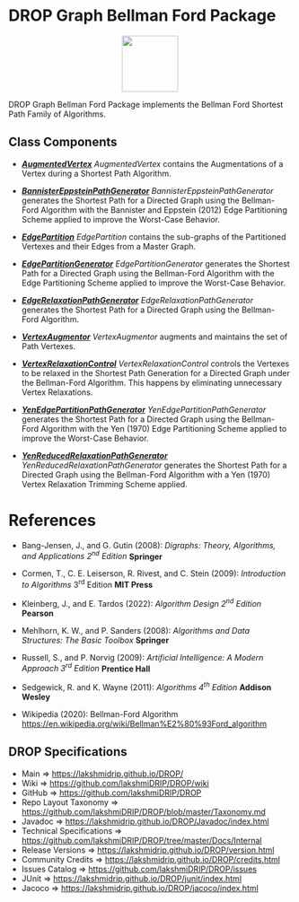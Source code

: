 # DROP Graph Bellman Ford Package

<p align="center"><img src="https://github.com/lakshmiDRIP/DROP/blob/master/DRIP_Logo.gif?raw=true" width="100"></p>

DROP Graph Bellman Ford Package implements the Bellman Ford Shortest Path Family of Algorithms.


## Class Components

 * [***AugmentedVertex***](https://github.com/lakshmiDRIP/DROP/tree/master/src/main/java/org/drip/graph/bellmanford/AugmentedVertex.java)
 <i>AugmentedVertex</i> contains the Augmentations of a Vertex during a Shortest Path Algorithm.

 * [***BannisterEppsteinPathGenerator***](https://github.com/lakshmiDRIP/DROP/tree/master/src/main/java/org/drip/graph/bellmanford/BannisterEppsteinPathGenerator.java)
 <i>BannisterEppsteinPathGenerator</i> generates the Shortest Path for a Directed Graph using the Bellman-Ford Algorithm with the Bannister and Eppstein (2012) Edge Partitioning Scheme applied to improve the Worst-Case Behavior.

 * [***EdgePartition***](https://github.com/lakshmiDRIP/DROP/tree/master/src/main/java/org/drip/graph/bellmanford/EdgePartition.java)
 <i>EdgePartition</i> contains the sub-graphs of the Partitioned Vertexes and their Edges from a Master Graph.

 * [***EdgePartitionGenerator***](https://github.com/lakshmiDRIP/DROP/tree/master/src/main/java/org/drip/graph/bellmanford/EdgePartitionGenerator.java)
 <i>EdgePartitionGenerator</i> generates the Shortest Path for a Directed Graph using the Bellman-Ford Algorithm with the Edge Partitioning Scheme applied to improve the Worst-Case Behavior.

 * [***EdgeRelaxationPathGenerator***](https://github.com/lakshmiDRIP/DROP/tree/master/src/main/java/org/drip/graph/bellmanford/EdgeRelaxationPathGenerator.java)
 <i>EdgeRelaxationPathGenerator</i> generates the Shortest Path for a Directed Graph using the Bellman-Ford Algorithm.

 * [***VertexAugmentor***](https://github.com/lakshmiDRIP/DROP/tree/master/src/main/java/org/drip/graph/bellmanford/VertexAugmentor.java)
 <i>VertexAugmentor</i> augments and maintains the set of Path Vertexes.

 * [***VertexRelaxationControl***](https://github.com/lakshmiDRIP/DROP/tree/master/src/main/java/org/drip/graph/bellmanford/VertexRelaxationControl.java)
 <i>VertexRelaxationControl</i> controls the Vertexes to be relaxed in the Shortest Path Generation for a Directed Graph under the Bellman-Ford Algorithm. This happens by eliminating unnecessary Vertex Relaxations.

 * [***YenEdgePartitionPathGenerator***](https://github.com/lakshmiDRIP/DROP/tree/master/src/main/java/org/drip/graph/bellmanford/YenEdgePartitionPathGenerator.java)
 <i>YenEdgePartitionPathGenerator</i> generates the Shortest Path for a Directed Graph using the Bellman-Ford Algorithm with the Yen (1970) Edge Partitioning Scheme applied to improve the Worst-Case Behavior.

 * [***YenReducedRelaxationPathGenerator***](https://github.com/lakshmiDRIP/DROP/tree/master/src/main/java/org/drip/graph/bellmanford/YenReducedRelaxationPathGenerator.java)
 <i>YenReducedRelaxationPathGenerator</i> generates the Shortest Path for a Directed Graph using the Bellman-Ford Algorithm with a Yen (1970) Vertex Relaxation Trimming Scheme applied.


# References

 * Bang-Jensen, J., and G. Gutin (2008): <i>Digraphs: Theory, Algorithms, and Applications 2<sup>nd</sup> Edition</i> <b>Springer</b>

 * Cormen, T., C. E. Leiserson, R. Rivest, and C. Stein (2009): <i>Introduction to Algorithms</i> 3<sup>rd</sup> Edition <b>MIT Press</b>

 * Kleinberg, J., and E. Tardos (2022): <i>Algorithm Design 2<sup>nd</sup> Edition</i> <b>Pearson</b>

 * Mehlhorn, K. W., and P. Sanders (2008): <i>Algorithms and Data Structures: The Basic Toolbox</i> <b>Springer</b>

 * Russell, S., and P. Norvig (2009): <i>Artificial Intelligence: A Modern Approach 3<sup>rd</sup> Edition</i> <b>Prentice Hall</b>

 * Sedgewick, R. and K. Wayne (2011): <i>Algorithms 4<sup>th</sup> Edition</i> <b>Addison Wesley</b>

 * Wikipedia (2020): Bellman-Ford Algorithm https://en.wikipedia.org/wiki/Bellman%E2%80%93Ford_algorithm


## DROP Specifications

 * Main                     => https://lakshmidrip.github.io/DROP/
 * Wiki                     => https://github.com/lakshmiDRIP/DROP/wiki
 * GitHub                   => https://github.com/lakshmiDRIP/DROP
 * Repo Layout Taxonomy     => https://github.com/lakshmiDRIP/DROP/blob/master/Taxonomy.md
 * Javadoc                  => https://lakshmidrip.github.io/DROP/Javadoc/index.html
 * Technical Specifications => https://github.com/lakshmiDRIP/DROP/tree/master/Docs/Internal
 * Release Versions         => https://lakshmidrip.github.io/DROP/version.html
 * Community Credits        => https://lakshmidrip.github.io/DROP/credits.html
 * Issues Catalog           => https://github.com/lakshmiDRIP/DROP/issues
 * JUnit                    => https://lakshmidrip.github.io/DROP/junit/index.html
 * Jacoco                   => https://lakshmidrip.github.io/DROP/jacoco/index.html
